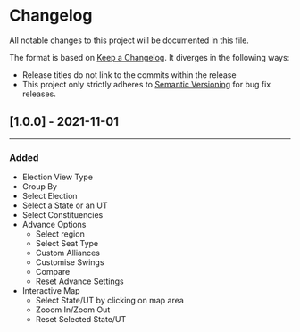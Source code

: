 # Changelog

All notable changes to this project will be documented in this file.

The format is based on [Keep a Changelog](https://keepachangelog.com/en/1.0.0/). It diverges in the following ways:

- Release titles do not link to the commits within the release
- This project only strictly adheres to [Semantic Versioning](https://semver.org/spec/v2.0.0.html) for bug fix releases.

## **[1.0.0] - 2021-11-01**
---
### **Added**
- Election View Type
- Group By
- Select Election
- Select a State or an UT
- Select Constituencies
- Advance Options
  - Select region
  - Select Seat Type
  - Custom Alliances
  - Customise Swings
  - Compare
  - Reset Advance Settings
- Interactive Map
  - Select State/UT by clicking on map area
  - Zooom In/Zoom Out
  - Reset Selected State/UT
